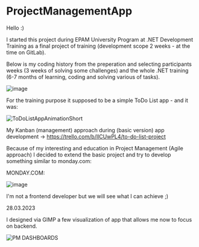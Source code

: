 # ProjectManagementApp

Hello :) 

I started this project during EPAM University Program at .NET Development Training as a final project of training (development scope 2 weeks - at the time on GitLab).

Below is my coding history from the preperation and selecting participants weeks (3 weeks of solving some challenges) and the whole .NET training (6-7 months of learning, coding and solving various of tasks).

![image](https://user-images.githubusercontent.com/34062651/227588476-2e8c3db3-e4ff-498a-bbb7-7a6358d2e68e.png)

For the training purpose it supposed to be a simple ToDo List app - and it was:

![ToDoListAppAnimationShort](https://user-images.githubusercontent.com/34062651/227597191-2b70d5e4-b014-4f59-ae02-2a7728c498fa.gif)

My Kanban (management) approach during (basic version) app development -> https://trello.com/b/IlCUwPL4/to-do-list-project

Because of my interesting and education in Project Management (Agile approach) I decided to extend the basic project and try to develop something similar to monday.com: 

MONDAY.COM:

![image](https://user-images.githubusercontent.com/34062651/227597593-b4a8dbc6-0fa7-45e5-aa13-ecec40c883c0.png)

I'm not a frontend developer but we will see what I can achieve ;)

28.03.2023

I designed via GIMP a few visualization of app that allows me now to focus on backend.

![PM DASHBOARDS](https://user-images.githubusercontent.com/34062651/228310052-f25319eb-1db3-4f94-8d80-f32f99688405.gif)

